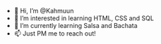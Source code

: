 - 👋 Hi, I’m @Kahmuun
- 👀 I’m interested in learning HTML, CSS and SQL
- 🌱 I’m currently learning Salsa and Bachata
- 📫 Just PM me to reach out! 

<!---
Kahmuun/Kahmuun is a ✨ special ✨ repository because its `README.md` (this file) appears on your GitHub profile.
You can click the Preview link to take a look at your changes.
--->
